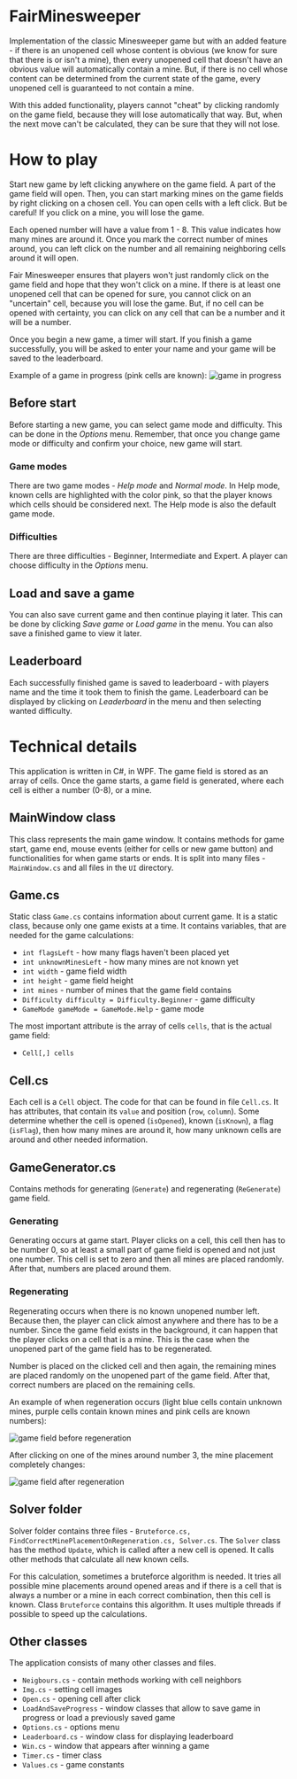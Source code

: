 # FairMinesweeper
Implementation of the classic Minesweeper game but with an added feature - if there is an unopened cell whose content is obvious (we know for sure that there is or isn't a mine), then every unopened cell that doesn't have an obvious value will automatically contain a mine. But, if there is no cell whose content can be determined from the current state of the game, every unopened cell is guaranteed to not contain a mine. 

With this added functionality, players cannot "cheat" by clicking randomly on the game field, because they will lose automatically that way. But, when the next move can't be calculated, they can be sure that they will not lose.

# How to play
Start new game by left clicking anywhere on the game field. A part of the game field 
will open. Then, you can start marking mines on the game fields by right clicking 
on a chosen cell. You can open cells with a left click. But be careful! If 
you click on a mine, you will lose the game.

Each opened number will have a value from 1 - 8. This value indicates how 
many mines are around it. Once you mark the correct number of mines around, you 
can left click on the number and all remaining neighboring cells around it 
will open.

Fair Minesweeper ensures that players won't just randomly click on the game field 
and hope that they won't click on a mine. If there is at least one unopened cell 
that can be opened for sure, you cannot click on an "uncertain" cell, because you 
will lose the game. But, if no cell can be opened with certainty, you can click on any cell that 
can be a number and it will be a number.

Once you begin a new game, a timer will start. If you finish a game successfully,
you will be asked to enter your name and your game will be saved to the leaderboard.

Example of a game in progress (pink cells are known):
![game in progress](pic/example_game.png "Example game")


## Before start
Before starting a new game, you can select game mode and difficulty. This can be 
done in the *Options* menu. Remember, that once you change game mode or difficulty 
and confirm your choice, new game will start.

### Game modes
There are two game modes - *Help mode* and *Normal mode*. In Help mode, known 
cells are highlighted with the color pink, so that the player knows which cells 
should be considered next. The Help mode is also the default game mode.

### Difficulties
There are three difficulties - Beginner, Intermediate and Expert. A player can 
choose difficulty in the *Options* menu. 

## Load and save a game
You can also save current game and then continue playing it later. This can be 
done by clicking *Save game* or *Load game* in the menu. You can also save a 
finished game to view it later.

## Leaderboard
Each successfully finished game is saved to leaderboard - with players name and the 
time it took them to finish the game. Leaderboard can be displayed by clicking on 
*Leaderboard* in the menu and then selecting wanted difficulty.

# Technical details
This application is written in C#, in WPF. The game field is stored as an array of cells. 
Once the game starts, a game field is generated, where each cell is either a number 
(0-8), or a mine. 

## MainWindow class
This class represents the main game window. It contains methods for game start, game 
end, mouse events (either for cells or new game button) and functionalities for when game 
starts or ends. It is split into many files - `MainWindow.cs` and all files in the `UI`
directory.

## Game.cs
Static class `Game.cs` contains information about current game. 
It is a static class, because only one game exists at a time. It contains variables, 
that are needed for the game calculations:
* `int flagsLeft` - how many flags haven't been placed yet
* `int unknownMinesLeft` - how many mines are not known yet
* `int width` - game field width
* `int height` - game field height
* `int mines` - number of mines that the game field contains
* `Difficulty difficulty = Difficulty.Beginner` - game difficulty
* `GameMode gameMode = GameMode.Help` - game mode

The most important attribute is the array of cells `cells`, that is the actual 
game field:
* `Cell[,] cells`

## Cell.cs
Each cell is a `Cell` object. The code for that can be found in file `Cell.cs`. 
It has attributes, that contain its `value` and position (`row`, `column`). 
Some determine whether the cell is opened (`isOpened`), known
(`isKnown`), a flag (`isFlag`), then how many mines are around it, how many unknown 
cells are around and other needed information.

## GameGenerator.cs
Contains methods for generating (`Generate`) and regenerating (`ReGenerate`) 
game field. 

### Generating
Generating occurs at game start. Player clicks on a cell, this cell then has to 
be number 0, so at least a small part of game field is opened and not just one number.
This cell is set to zero and then all mines are placed randomly. After that, 
numbers are placed around them.

### Regenerating
Regenerating occurs when there is no known unopened number left. Because then, the player 
can click almost anywhere and there has to be a number. Since the game field exists in 
the background, it can happen that the player clicks on a cell that is a mine. This is the 
case when the unopened part of the game field has to be regenerated. 

Number is placed on the clicked cell and then again, the remaining mines are placed randomly 
on the unopened part of the game field. After that, correct numbers are placed on the 
remaining cells.

An example of when regeneration occurs (light blue cells contain unknown mines, 
purple cells contain known mines and pink cells are known numbers):

![game field before regeneration](pic/before_reg.png "Before regeneration")

After clicking on one of the mines around number 3, the mine placement completely changes:

![game field after regeneration](pic/after_reg.png "After regeneration")


## Solver folder
Solver folder contains three files - `Bruteforce.cs, 
FindCorrectMinePlacementOnRegeneration.cs, Solver.cs`. The  `Solver` class has the 
method `Update`, which is called after a new cell is opened. It calls other methods 
that calculate all new known cells. 

For this calculation, sometimes a bruteforce algorithm is needed. It tries all possible 
mine placements around opened areas and if there is a cell that is always a number or a mine 
in each correct combination, then this cell is known. Class `Bruteforce` contains this 
algorithm. It uses multiple threads if possible to speed up the calculations. 

## Other classes
The application consists of many other classes and files.
* `Neigbours.cs` - contain methods working with cell neighbors
* `Img.cs` - setting cell images
* `Open.cs` - opening cell after click 
* `LoadAndSaveProgress` - window classes that allow to save game in progress or load a
previously saved game
* `Options.cs` - options menu
* `Leaderboard.cs` - window class for displaying leaderboard
* `Win.cs` - window that appears after winning a game
* `Timer.cs` - timer class
* `Values.cs` - game constants
